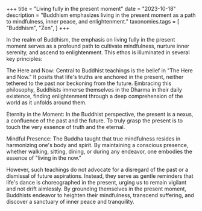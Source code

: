 +++
title = "Living fully in the present moment"
date = "2023-10-18"
description = "Buddhism emphasizes living in the present moment as a path to mindfulness, inner peace, and enlightenment."
taxonomies.tags = [
    "Buddhism",
    "Zen",
]
+++

In the realm of Buddhism, the emphasis on living fully in the present moment serves as a profound path to cultivate mindfulness, nurture inner serenity, and ascend to enlightenment. This ethos is illuminated in several key principles:

The Here and Now: Central to Buddhist teachings is the belief in "The Here and Now." It posits that life's truths are anchored in the present, neither tethered to the past nor beckoning from the future. Embracing this philosophy, Buddhists immerse themselves in the Dharma in their daily existence, finding enlightenment through a deep comprehension of the world as it unfolds around them.

Eternity in the Moment: In the Buddhist perspective, the present is a nexus, a confluence of the past and the future. To truly grasp the present is to touch the very essence of truth and the eternal.

Mindful Presence: The Buddha taught that true mindfulness resides in harmonizing one's body and spirit. By maintaining a conscious presence, whether walking, sitting, dining, or during any endeavor, one embodies the essence of "living in the now."

However, such teachings do not advocate for a disregard of the past or a dismissal of future aspirations. Instead, they serve as gentle reminders that life's dance is choreographed in the present, urging us to remain vigilant and not drift aimlessly. By grounding themselves in the present moment, Buddhists endeavor to heighten their mindfulness, transcend suffering, and discover a sanctuary of inner peace and tranquility.